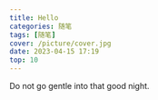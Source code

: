 ```yaml
---
title: Hello
categories: 随笔
tags: [随笔]
cover: /picture/cover.jpg
date: 2023-04-15 17:19
top: 10
---
```




Do not go gentle into that good night.
